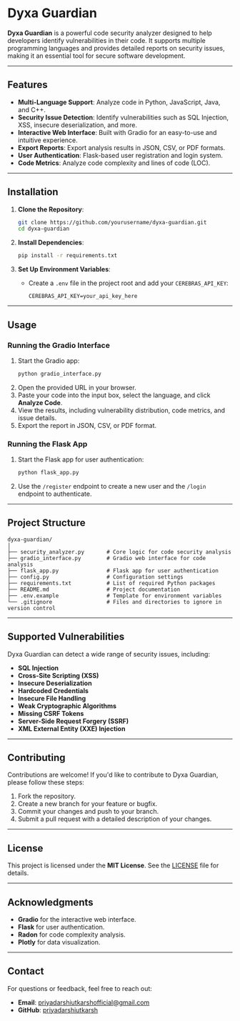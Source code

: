 # Dyxa Guardian

**Dyxa Guardian** is a powerful code security analyzer designed to help developers identify vulnerabilities in their code. It supports multiple programming languages and provides detailed reports on security issues, making it an essential tool for secure software development.

---

## Features

- **Multi-Language Support**: Analyze code in Python, JavaScript, Java, and C++.
- **Security Issue Detection**: Identify vulnerabilities such as SQL Injection, XSS, insecure deserialization, and more.
- **Interactive Web Interface**: Built with Gradio for an easy-to-use and intuitive experience.
- **Export Reports**: Export analysis results in JSON, CSV, or PDF formats.
- **User Authentication**: Flask-based user registration and login system.
- **Code Metrics**: Analyze code complexity and lines of code (LOC).

---

## Installation

1. **Clone the Repository**:
   ```bash
   git clone https://github.com/yourusername/dyxa-guardian.git
   cd dyxa-guardian
   ```

2. **Install Dependencies**:
   ```bash
   pip install -r requirements.txt
   ```

3. **Set Up Environment Variables**:
   - Create a `.env` file in the project root and add your `CEREBRAS_API_KEY`:
     ```
     CEREBRAS_API_KEY=your_api_key_here
     ```

---

## Usage

### Running the Gradio Interface
1. Start the Gradio app:
   ```bash
   python gradio_interface.py
   ```
2. Open the provided URL in your browser.
3. Paste your code into the input box, select the language, and click **Analyze Code**.
4. View the results, including vulnerability distribution, code metrics, and issue details.
5. Export the report in JSON, CSV, or PDF format.

### Running the Flask App
1. Start the Flask app for user authentication:
   ```bash
   python flask_app.py
   ```
2. Use the `/register` endpoint to create a new user and the `/login` endpoint to authenticate.

---

## Project Structure

```
dyxa-guardian/
│
├── security_analyzer.py       # Core logic for code security analysis
├── gradio_interface.py        # Gradio web interface for code analysis
├── flask_app.py               # Flask app for user authentication
├── config.py                  # Configuration settings
├── requirements.txt           # List of required Python packages
├── README.md                  # Project documentation
├── .env.example               # Template for environment variables
└── .gitignore                 # Files and directories to ignore in version control
```

---

## Supported Vulnerabilities

Dyxa Guardian can detect a wide range of security issues, including:

- **SQL Injection**
- **Cross-Site Scripting (XSS)**
- **Insecure Deserialization**
- **Hardcoded Credentials**
- **Insecure File Handling**
- **Weak Cryptographic Algorithms**
- **Missing CSRF Tokens**
- **Server-Side Request Forgery (SSRF)**
- **XML External Entity (XXE) Injection**

---

## Contributing

Contributions are welcome! If you'd like to contribute to Dyxa Guardian, please follow these steps:

1. Fork the repository.
2. Create a new branch for your feature or bugfix.
3. Commit your changes and push to your branch.
4. Submit a pull request with a detailed description of your changes.

---

## License

This project is licensed under the **MIT License**. See the [LICENSE](LICENSE) file for details.

---

## Acknowledgments

- **Gradio** for the interactive web interface.
- **Flask** for user authentication.
- **Radon** for code complexity analysis.
- **Plotly** for data visualization.

---

## Contact

For questions or feedback, feel free to reach out:

- **Email**: priyadarshiutkarshofficial@gmail.com
- **GitHub**: [priyadarshiutkarsh](https://github.com/priyadarshiutkarsh)


